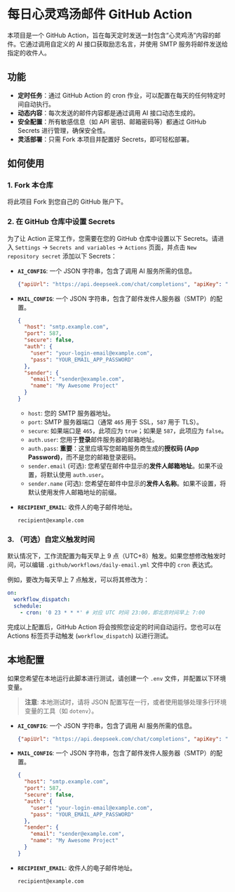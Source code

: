 # 每日心灵鸡汤邮件 GitHub Action

本项目是一个 GitHub Action，旨在每天定时发送一封包含“心灵鸡汤”内容的邮件。它通过调用自定义的 AI 接口获取励志名言，并使用 SMTP 服务将邮件发送给指定的收件人。

## 功能

-   **定时任务**：通过 GitHub Action 的 cron 作业，可以配置在每天的任何特定时间自动执行。
-   **动态内容**：每次发送的邮件内容都是通过调用 AI 接口动态生成的。
-   **安全配置**：所有敏感信息（如 API 密钥、邮箱密码等）都通过 GitHub Secrets 进行管理，确保安全性。
-   **灵活部署**：只需 Fork 本项目并配置好 Secrets，即可轻松部署。

## 如何使用

### 1. Fork 本仓库

将此项目 Fork 到您自己的 GitHub 账户下。

### 2. 在 GitHub 仓库中设置 Secrets

为了让 Action 正常工作，您需要在您的 GitHub 仓库中设置以下 Secrets。请进入 `Settings` -> `Secrets and variables` -> `Actions` 页面，并点击 `New repository secret` 添加以下 Secrets：

-   **`AI_CONFIG`**:
    一个 JSON 字符串，包含了调用 AI 服务所需的信息。

    ```json
    {"apiUrl": "https://api.deepseek.com/chat/completions", "apiKey": "YOUR_DEEPSEEK_API_KEY", "model": "deepseek-r1-0528"}
    ```

-   **`MAIL_CONFIG`**:
    一个 JSON 字符串，包含了邮件发件人服务器（SMTP）的配置。

    ```json
    {
      "host": "smtp.example.com",
      "port": 587,
      "secure": false,
      "auth": {
        "user": "your-login-email@example.com",
        "pass": "YOUR_EMAIL_APP_PASSWORD"
      },
      "sender": {
        "email": "sender@example.com",
        "name": "My Awesome Project"
      }
    }
    ```
    *   `host`: 您的 SMTP 服务器地址。
    *   `port`: SMTP 服务器端口（通常 `465` 用于 SSL，`587` 用于 TLS）。
    *   `secure`: 如果端口是 `465`，此项应为 `true`；如果是 `587`，此项应为 `false`。
    *   `auth.user`: 您用于**登录**邮件服务器的邮箱地址。
    *   `auth.pass`: **重要**：这里应填写您邮箱服务商生成的**授权码 (App Password)**，而不是您的邮箱登录密码。
    *   `sender.email` (可选): 您希望在邮件中显示的**发件人邮箱地址**。如果不设置，将默认使用 `auth.user`。
    *   `sender.name` (可选): 您希望在邮件中显示的**发件人名称**。如果不设置，将默认使用发件人邮箱地址的前缀。

-   **`RECIPIENT_EMAIL`**:
    收件人的电子邮件地址。

    ```
    recipient@example.com
    ```


### 3. （可选）自定义触发时间

默认情况下，工作流配置为每天早上 9 点（UTC+8）触发。如果您想修改触发时间，可以编辑 `.github/workflows/daily-email.yml` 文件中的 `cron` 表达式。

例如，要改为每天早上 7 点触发，可以将其修改为：

```yaml
on:
  workflow_dispatch:
  schedule:
    - cron: '0 23 * * *' # 对应 UTC 时间 23:00，即北京时间早上 7:00
```

完成以上配置后，GitHub Action 将会按照您设定的时间自动运行。您也可以在 Actions 标签页手动触发 (`workflow_dispatch`) 以进行测试。
## 本地配置

如果您希望在本地运行此脚本进行测试，请创建一个 `.env` 文件，并配置以下环境变量。

> **注意**: 本地测试时，请将 JSON 配置写在一行，或者使用能够处理多行环境变量的工具（如 `dotenv`）。

-   **`AI_CONFIG`**:
    一个 JSON 字符串，包含了调用 AI 服务所需的信息。

    ```json
    {"apiUrl": "https://api.deepseek.com/chat/completions", "apiKey": "YOUR_DEEPSEEK_API_KEY", "model": "deepseek-r1-0528"}
    ```

-   **`MAIL_CONFIG`**:
    一个 JSON 字符串，包含了邮件发件人服务器（SMTP）的配置。

    ```json
    {
      "host": "smtp.example.com",
      "port": 587,
      "secure": false,
      "auth": {
        "user": "your-login-email@example.com",
        "pass": "YOUR_EMAIL_APP_PASSWORD"
      },
      "sender": {
        "email": "sender@example.com",
        "name": "My Awesome Project"
      }
    }
    ```

-   **`RECIPIENT_EMAIL`**:
    收件人的电子邮件地址。

    ```
    recipient@example.com
    ```
